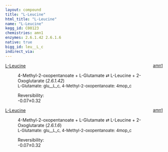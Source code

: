 ```yaml
---
layout: compound
title: "L-Leucine"
html_title: "L-Leucine"
name: "L-Leucine"
kegg_id: C00123
chemistries: amn1
enzymes: 2.6.1.42 2.6.1.6
native: true
bigg_id: leu__L_c
indirect_via: 
---
```

<dl><dt class='rs-product'><a href='/compounds/C00123' class='link-dark' data-bs-toggle='tooltip' data-bs-html='true' data-bs-title='KEGG: C00123'>L-Leucine</a><span style='float: right; max-width: 40%'><a href='/chemistries/amn1' class='link-dark opacity-50' style='font-size: small; word-wrap: anywhere;'>amn1</a></span></dt><dd><p>4-Methyl-2-oxopentanoate + L-Glutamate &#8644; L-Leucine + 2-Oxoglutarate (<i>2.6.1.42</i>)<br /><span style='font-size: small;'><span data-bs-toggle='tooltip' data-bs-html='true' data-bs-title='KEGG: C00025'>L-Glutamate</span>: glu__L_c, <span data-bs-toggle='tooltip' data-bs-html='true' data-bs-title='KEGG: C00233'>4-Methyl-2-oxopentanoate</span>: 4mop_c</span><br /><div class="reversibility_info">Reversibility: <div class="progress" style="flex-direction: row-reverse;"><div class="progress-bar bg-success" role="progressbar" style="width: 0.65%" aria-valuenow="-0.0652194741837424" aria-valuemin="0" aria-valuemax="10"></div><div class="progress-bar bg-warning" role="progressbar" style="width: 3.18%" aria-valuenow="-0.0652194741837424" aria-valuemin="0" aria-valuemax="10"></div></div><span>-0.07&plusmn;0.32</span><div class="progress"><div class="progress-bar bg-danger" role="progressbar" style="width: 0%" aria-valuenow="-0.0652194741837424" aria-valuemin="0" aria-valuemax="10"></div></div></div></p><dl></dl></dd></dl><dl><dt class='rs-product'><a href='/compounds/C00123' class='link-dark' data-bs-toggle='tooltip' data-bs-html='true' data-bs-title='KEGG: C00123'>L-Leucine</a><span style='float: right; max-width: 40%'><a href='/chemistries/amn1' class='link-dark opacity-50' style='font-size: small; word-wrap: anywhere;'>amn1</a></span></dt><dd><p>4-Methyl-2-oxopentanoate + L-Glutamate &#8644; L-Leucine + 2-Oxoglutarate (<i>2.6.1.6</i>)<br /><span style='font-size: small;'><span data-bs-toggle='tooltip' data-bs-html='true' data-bs-title='KEGG: C00025'>L-Glutamate</span>: glu__L_c, <span data-bs-toggle='tooltip' data-bs-html='true' data-bs-title='KEGG: C00233'>4-Methyl-2-oxopentanoate</span>: 4mop_c</span><br /><div class="reversibility_info">Reversibility: <div class="progress" style="flex-direction: row-reverse;"><div class="progress-bar bg-success" role="progressbar" style="width: 0.65%" aria-valuenow="-0.0652194741837424" aria-valuemin="0" aria-valuemax="10"></div><div class="progress-bar bg-warning" role="progressbar" style="width: 3.18%" aria-valuenow="-0.0652194741837424" aria-valuemin="0" aria-valuemax="10"></div></div><span>-0.07&plusmn;0.32</span><div class="progress"><div class="progress-bar bg-danger" role="progressbar" style="width: 0%" aria-valuenow="-0.0652194741837424" aria-valuemin="0" aria-valuemax="10"></div></div></div></p><dl></dl></dd></dl>